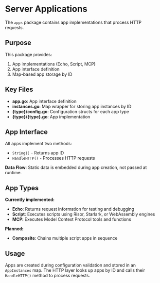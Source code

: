 # Server Applications

The `apps` package contains app implementations that process HTTP requests.

## Purpose

This package provides:

1. App implementations (Echo, Script, MCP)
2. App interface definition
3. Map-based app storage by ID

## Key Files

- **app.go**: App interface definition
- **instances.go**: Map wrapper for storing app instances by ID
- **{type}/config.go**: Configuration structs for each app type
- **{type}/{type}.go**: App implementation

## App Interface

All apps implement two methods:
- `String()` - Returns app ID
- `HandleHTTP()` - Processes HTTP requests

**Data Flow**: Static data is embedded during app creation, not passed at runtime.

## App Types

**Currently implemented:**
- **Echo**: Returns request information for testing and debugging
- **Script**: Executes scripts using Risor, Starlark, or WebAssembly engines
- **MCP**: Executes Model Context Protocol tools and functions

**Planned:**
- **Composite**: Chains multiple script apps in sequence

## Usage

Apps are created during configuration validation and stored in an `AppInstances` map. The HTTP layer looks up apps by ID and calls their `HandleHTTP()` method to process requests.